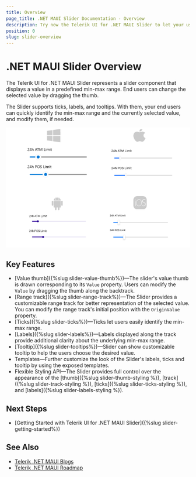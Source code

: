 ```yaml
---
title: Overview
page_title: .NET MAUI Slider Documentation - Overview
description: Try now the Telerik UI for .NET MAUI Slider to let your users select a value from a defined range. The Slider component supports fully customizable ticks, labels, and tooltips.
position: 0
slug: slider-overview
---
```


# .NET MAUI Slider Overview

The Telerik UI for .NET MAUI Slider represents a slider component that displays a value in a predefined min-max range. End users can change the selected value by dragging the thumb.

The Slider supports ticks, labels, and tooltips. With them, your end users can quickly identify the min-max range and the currently selected value, and modify them, if needed. 

![.NET MAUI Slider Overview](images/slider-overview.png)

## Key Features

* [Value thumb]({%slug slider-value-thumb%})&mdash;The slider's value thumb is drawn corresponding to its `Value` property. Users can modify the `Value` by dragging the thumb along the backtrack.
* [Range track]({%slug slider-range-track%})&mdash;The Slider provides a customizable range track for better representation of the selected value. You can modify the range track's initial position with the `OriginValue` property.
* [Ticks]({%slug slider-ticks%})&mdash;Ticks let users easily identify the min-max range.
* [Labels]({%slug slider-labels%})&mdash;Labels displayed along the track provide additional clarity about the underlying min-max range.
* [Tooltip]({%slug slider-tooltips%})&mdash;Slider can show customizable tooltip to help the users choose the desired value.
* Templates&mdash;Further customize the look of the Slider's labels, ticks and tooltip by using the exposed templates.
* Flexible Styling API&mdash;The Slider provides full control over the appearance of the [thumb]({%slug slider-thumb-styling %}), [track]({%slug slider-track-styling %}), [ticks]({%slug slider-ticks-styling %}), and [labels]({%slug slider-labels-styling %}).

## Next Steps

- [Getting Started with Telerik UI for .NET MAUI Slider]({%slug slider-getting-started%})

## See Also

- [Telerik .NET MAUI Blogs](https://www.telerik.com/forums/maui?tagId=2058)
- [Telerik .NET MAUI Roadmap](https://www.telerik.com/support/whats-new/maui-ui/roadmap)
